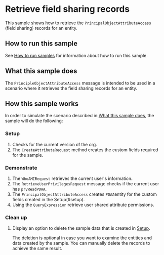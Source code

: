 # Retrieve field sharing records

This sample shows how to retrieve the `PrincipalObjectAttributeAccess` (field sharing) records for an entity.

## How to run this sample

See [How to run samples](https://github.com/microsoft/PowerApps-Samples/blob/master/cds/README.md) for information about how to run this sample.

## What this sample does

The `PrincipleObjectAttributeAccess` message is intended to be used in a scenario where it retrieves the field sharing records for an entity.

## How this sample works

In order to simulate the scenario described in [What this sample does](#what-this-sample-does), the sample will do the following:

### Setup

1. Checks for the current version of the org.
2. The `CreateAttributeRequest` method creates the custom fields required for the sample.

### Demonstrate

1. The `WhoAMIRequest` retrieves the current user's information.
2. The `RetrieveUserPrivilegesRequest` message checks if the current user has `prvReadPOAA`.
3. The `PrincipalObjectAttributeAccess` creates `POAA`entity for the custom fields created in the Setup(#setup).
4. Using the `QueryExpression` retrieve user shared attribute permissions.

### Clean up

1. Display an option to delete the sample data that is created in [Setup](#setup).

    The deletion is optional in case you want to examine the entities and data created by the sample. You can manually delete the records to achieve the same result.
